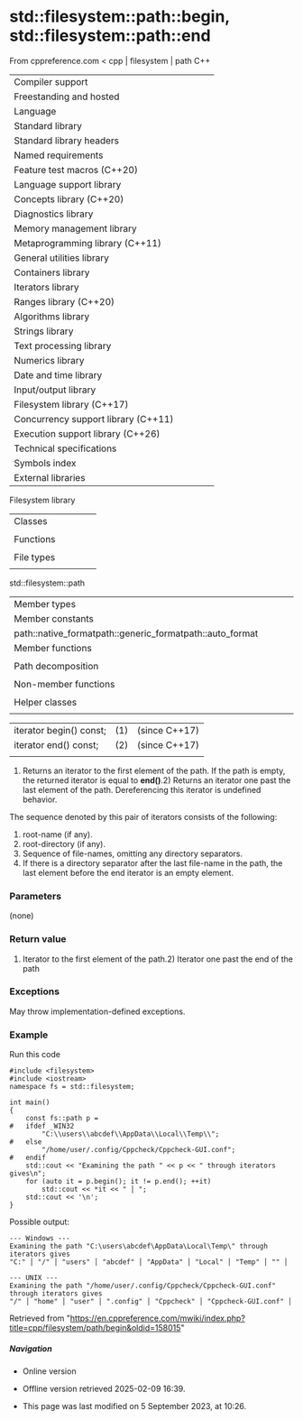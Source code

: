 # std::filesystem::path::begin, std::filesystem::path::end

From cppreference.com
< cpp‎ | filesystem‎ | path
C++

|  |  |  |  |  |
| --- | --- | --- | --- | --- |
| Compiler support | | | | |
| Freestanding and hosted | | | | |
| Language | | | | |
| Standard library | | | | |
| Standard library headers | | | | |
| Named requirements | | | | |
| Feature test macros (C++20) | | | | |
| Language support library | | | | |
| Concepts library (C++20) | | | | |
| Diagnostics library | | | | |
| Memory management library | | | | |
| Metaprogramming library (C++11) | | | | |
| General utilities library | | | | |
| Containers library | | | | |
| Iterators library | | | | |
| Ranges library (C++20) | | | | |
| Algorithms library | | | | |
| Strings library | | | | |
| Text processing library | | | | |
| Numerics library | | | | |
| Date and time library | | | | |
| Input/output library | | | | |
| Filesystem library (C++17) | | | | |
| Concurrency support library (C++11) | | | | |
| Execution support library (C++26) | | | | |
| Technical specifications | | | | |
| Symbols index | | | | |
| External libraries | | | | |

Filesystem library

|  |  |  |  |  |
| --- | --- | --- | --- | --- |
| Classes | | | | |
| |  |  |  |  |  | | --- | --- | --- | --- | --- | | filesystem::path | | | | | | filesystem::filesystem_error | | | | | | filesystem::directory_entry | | | | | | filesystem::directory_iterator | | | | | | filesystem::recursive_directory_iterator | | | | | | filesystem::file_status | | | | | | filesystem::space_info | | | | | | |  |  |  |  |  | | --- | --- | --- | --- | --- | | filesystem::file_type | | | | | | filesystem::file_time_type | | | | | | filesystem::perms | | | | | | filesystem::perm_options | | | | | | filesystem::copy_options | | | | | | filesystem::directory_options | | | | | |
| Functions | | | | |
| |  |  |  |  |  | | --- | --- | --- | --- | --- | | filesystem::absolute | | | | | | filesystem::canonicalfilesystem::weakly_canonical | | | | | | filesystem::relativefilesystem::proximate | | | | | | filesystem::copy | | | | | | filesystem::copy_file | | | | | | filesystem::copy_symlink | | | | | | filesystem::create_directory filesystem::create_directories | | | | | | filesystem::create_hard_link | | | | | | filesystem::create_symlink filesystem::create_directory_symlink | | | | | | filesystem::current_path | | | | | | filesystem::temp_directory_path | | | | | | |  |  |  |  |  | | --- | --- | --- | --- | --- | | filesystem::exists | | | | | | filesystem::equivalent | | | | | | filesystem::file_size | | | | | | filesystem::hard_link_count | | | | | | filesystem::last_write_time | | | | | | filesystem::permissions | | | | | | filesystem::read_symlink | | | | | | filesystem::remove filesystem::remove_all | | | | | | filesystem::rename | | | | | | filesystem::resize_file | | | | | | filesystem::space | | | | | | filesystem::status filesystem::symlink_status | | | | | |
| File types | | | | |
| |  |  |  |  |  | | --- | --- | --- | --- | --- | | filesystem::is_block_file | | | | | | filesystem::is_character_file | | | | | | filesystem::is_directory | | | | | | filesystem::is_empty | | | | | | filesystem::status_known | | | | | | |  |  |  |  |  | | --- | --- | --- | --- | --- | | filesystem::is_fifo | | | | | | filesystem::is_other | | | | | | filesystem::is_regular_file | | | | | | filesystem::is_socket | | | | | | filesystem::is_symlink | | | | | |

std::filesystem::path

|  |  |  |  |  |
| --- | --- | --- | --- | --- |
| Member types | | | | |
| Member constants | | | | |
| path::native_formatpath::generic_formatpath::auto_format | | | | |
| Member functions | | | | |
| |  |  |  |  |  | | --- | --- | --- | --- | --- | | path::path | | | | | | path::~path | | | | | | path::operator= | | | | | | path::assign | | | | | | path::appendpath::operator/= | | | | | | path::concatpath::operator+= | | | | | | path::clear | | | | | | path::make_preferred | | | | | | path::remove_filename | | | | | | path::replace_filename | | | | | | path::replace_extension | | | | | | path::swap | | | | | | path::compare | | | | | | ****path::beginpath::end**** | | | | | | |  |  |  |  |  | | --- | --- | --- | --- | --- | | path::c_strpath::nativepath::operator string_type | | | | | | path::stringpath::u8stringpath::u16stringpath::u32stringpath::wstring | | | | | | path::generic_stringpath::generic_u8stringpath::generic_u16stringpath::generic_u32stringpath::generic_wstring | | | | | | path::lexically_normalpath::lexically_relativepath::lexically_proximate | | | | | |  | | | | | |
| Path decomposition | | | | |
| |  |  |  |  |  | | --- | --- | --- | --- | --- | | path::root_name | | | | | | path::root_directory | | | | | | path::root_path | | | | | | path::relative_path | | | | | | path::parent_path | | | | | | path::filename | | | | | | path::stem | | | | | | path::extension | | | | | | path::empty | | | | | |  | | | | | | |  |  |  |  |  | | --- | --- | --- | --- | --- | | path::has_root_pathpath::has_root_namepath::has_root_directorypath::has_relative_pathpath::has_parent_pathpath::has_filenamepath::has_stempath::has_extension | | | | | | path::is_absolutepath::is_relative | | | | | |
| Non-member functions | | | | |
| |  |  |  |  |  | | --- | --- | --- | --- | --- | | operator==operator!=operator<operator<=operator>operator>=operator<=>(until C++20)(until C++20)(until C++20)(until C++20)(until C++20)(C++20) | | | | | | |  |  |  |  |  | | --- | --- | --- | --- | --- | | operator/ | | | | | | operator<<operator>> | | | | | | swap(std::filesystem::path) | | | | | | hash_value | | | | | | u8path | | | | | |
| Helper classes | | | | |
| |  |  |  |  |  | | --- | --- | --- | --- | --- | | hash<std::filesystem::path> | | | | | | |  |  |  |  |  | | --- | --- | --- | --- | --- | | formatter<std::filesystem::path>(C++26) | | | | | |

|  |  |  |
| --- | --- | --- |
| iterator begin() const; | (1) | (since C++17) |
| iterator end() const; | (2) | (since C++17) |
|  |  |  |

1) Returns an iterator to the first element of the path. If the path is empty, the returned iterator is equal to ****end()****.2) Returns an iterator one past the last element of the path. Dereferencing this iterator is undefined behavior.

The sequence denoted by this pair of iterators consists of the following:

1. root-name (if any).
2. root-directory (if any).
3. Sequence of file-names, omitting any directory separators.
4. If there is a directory separator after the last file-name in the path, the last element before the end iterator is an empty element.

### Parameters

(none)

### Return value

1) Iterator to the first element of the path.2) Iterator one past the end of the path

### Exceptions

May throw implementation-defined exceptions.

### Example

Run this code

```
#include <filesystem>
#include <iostream>
namespace fs = std::filesystem;
 
int main()
{
    const fs::path p = 
#   ifdef _WIN32
        "C:\\users\\abcdef\\AppData\\Local\\Temp\\";
#   else
        "/home/user/.config/Cppcheck/Cppcheck-GUI.conf";
#   endif
    std::cout << "Examining the path " << p << " through iterators gives\n";
    for (auto it = p.begin(); it != p.end(); ++it)
        std::cout << *it << " │ ";
    std::cout << '\n';
}

```

Possible output:

```
--- Windows ---
Examining the path "C:\users\abcdef\AppData\Local\Temp\" through iterators gives
"C:" │ "/" │ "users" │ "abcdef" │ "AppData" │ "Local" │ "Temp" │ "" │
 
--- UNIX ---
Examining the path "/home/user/.config/Cppcheck/Cppcheck-GUI.conf" through iterators gives
"/" │ "home" │ "user" │ ".config" │ "Cppcheck" │ "Cppcheck-GUI.conf" │

```

Retrieved from "<https://en.cppreference.com/mwiki/index.php?title=cpp/filesystem/path/begin&oldid=158015>"

##### Navigation

- Online version
- Offline version retrieved 2025-02-09 16:39.

- This page was last modified on 5 September 2023, at 10:26.